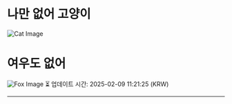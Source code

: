 
# 나만 없어 고양이

![Cat Image](https://cdn2.thecatapi.com/images/MjAzNzA4Mg.jpg)

# 여우도 없어
![Fox Image](https://randomfox.ca/images/69.jpg)
⏳ 업데이트 시간: 2025-02-09 11:21:25 (KRW)

---
